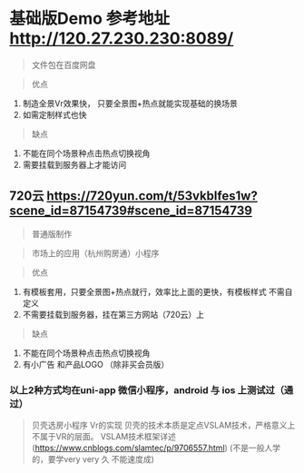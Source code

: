 <!--
 * @Author: your name
 * @Date: 2021-12-29 10:06:49
 * @LastEditTime: 2021-12-29 16:38:39
 * @LastEditors: Please set LastEditors
 * @Description: 打开koroFileHeader查看配置 进行设置: https://github.com/OBKoro1/koro1FileHeader/wiki/%E9%85%8D%E7%BD%AE
 * @FilePath: \lcz_document\docs\study\pano2vr.md
-->
# 基础版Demo 参考地址 http://120.27.230.230:8089/
>文件包在百度网盘

> 优点
1. 制造全景Vr效果快， 只要全景图+热点就能实现基础的换场景
2. 如需定制样式也快

> 缺点
1. 不能在同个场景种点击热点切换视角
2. 需要挂载到服务器上才能访问

## 720云 https://720yun.com/t/53vkblfes1w?scene_id=87154739#scene_id=87154739
> 普通版制作

> 市场上的应用（杭州购房通）小程序

> 优点
1. 有模板套用，只要全景图+热点就行，效率比上面的更快，有模板样式 不需自定义
2. 不需要挂载到服务器，挂在第三方网站（720云）上

> 缺点
1. 不能在同个场景种点击热点切换视角
2. 有小广告 和产品LOGO （除非买会员版）

### 以上2种方式均在uni-app 微信小程序，android 与 ios 上测试过（通过）

> 贝壳选房小程序 Vr的实现
> 贝壳的技术本质是定点VSLAM技术，严格意义上不属于VR的层面。
> VSLAM技术框架详述 (https://www.cnblogs.com/slamtec/p/9706557.html) (不是一般人学的，要学very very 久 不能速度成)